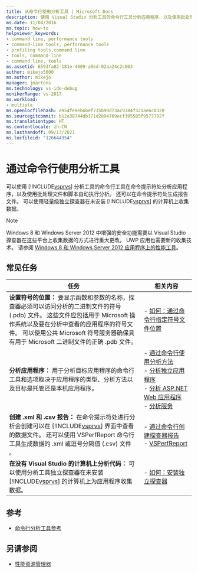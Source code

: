 ```yaml
---
title: 从命令行使用分析工具 | Microsoft Docs
description: 使用 Visual Studio 分析工具的命令行工具分析应用程序，以及使用批处理文件和脚本自动执行分析。
ms.date: 11/04/2016
ms.topic: how-to
helpviewer_keywords:
- command line, performance tools
- command-line tools, performance tools
- profiling tools,command line
- tools, command-line
- command line, tools
ms.assetid: 6593fa82-181e-4009-a0ed-02aa24c2c063
author: mikejo5000
ms.author: mikejo
manager: jmartens
ms.technology: vs-ide-debug
monikerRange: vs-2017
ms.workload:
- multiple
ms.openlocfilehash: e954fe8eb6bef735b90d73ac9384f321ae6c8320
ms.sourcegitcommit: b12a38744db371d2894769ecf305585f9577792f
ms.translationtype: HT
ms.contentlocale: zh-CN
ms.lasthandoff: 09/13/2021
ms.locfileid: "126644354"
---
```

# <a name="use-the-profiling-tools-from-the-command-line"></a>通过命令行使用分析工具
可以使用 [!INCLUDE[vsprvs](../code-quality/includes/vsprvs_md.md)] 分析工具的命令行工具在命令提示符处分析应用程序，以及使用批处理文件和脚本自动执行分析。 还可以在命令提示符处生成报告文件。 可以使用轻量级独立探查器在未安装 [!INCLUDE[vsprvs](../code-quality/includes/vsprvs_md.md)] 的计算机上收集数据。

> [!NOTE]
> Windows 8 和 Windows Server 2012 中增强的安全功能需要以 Visual Studio 探查器在这些平台上收集数据的方式进行重大更改。 UWP 应用也需要新的收集技术。 请参阅 [Windows 8 和 Windows Server 2012 应用程序上的性能工具](../profiling/performance-tools-on-windows-8-and-windows-server-2012-applications.md)。

## <a name="common-tasks"></a>常见任务

| 任务 | 相关内容 |
| - | - |
| **设置符号的位置：** 要显示函数和参数的名称，探查器必须可以访问分析的二进制文件的符号 (.pdb) 文件。 这些文件应包括用于 Microsoft 操作系统以及要在分析中查看的应用程序的符号文件。 可以使用公共 Microsoft 符号服务器确保具有用于 Microsoft 二进制文件的正确 .pdb 文件。 | -   [如何：通过命令行指定符号文件位置](../profiling/how-to-specify-symbol-file-locations-from-the-command-line.md) |
| **分析应用程序：** 用于分析目标应用程序的命令行工具和选项取决于应用程序的类型、分析方法以及目标是托管还是本机应用程序。 | -   [通过命令行使用分析方法](../profiling/using-profiling-methods-to-collect-performance-data-from-the-command-line.md)<br />-   [分析独立应用程序](../profiling/command-line-profiling-of-stand-alone-applications.md)<br />-   [分析 ASP.NET Web 应用程序](../profiling/command-line-profiling-of-aspnet-web-applications.md)<br />-   [分析服务](../profiling/command-line-profiling-of-services.md) |
| **创建 .xml 和 .csv 报告：** 在命令提示符处进行分析会创建可以在 [!INCLUDE[vsprvs](../code-quality/includes/vsprvs_md.md)] 界面中查看的数据文件。 还可以使用 VSPerfReport 命令行工具生成数据的 .xml 或逗号分隔值 (.csv) 文件 。 | -   [通过命令行创建探查器报告](../profiling/creating-profiler-reports-from-the-command-line.md)<br />-   [VSPerfReport](../profiling/vsperfreport.md) |
| **在没有 Visual Studio 的计算机上分析代码：** 可以使用分析工具独立探查器在未安装 [!INCLUDE[vsprvs](../code-quality/includes/vsprvs_md.md)] 的计算机上为应用程序收集数据。 | -   [如何：安装独立探查器](../profiling/how-to-install-the-stand-alone-profiler.md) |

## <a name="reference"></a>参考
- [命令行分析工具参考](../profiling/command-line-profiling-tools-reference.md)

## <a name="see-also"></a>另请参阅
- [性能资源管理器](../profiling/performance-explorer.md)
